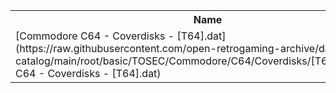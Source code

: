 <table>
<tr><th>Name</th><th>Size</th></tr>
<tr><td>
[Commodore C64 - Coverdisks - [T64].dat](https://raw.githubusercontent.com/open-retrogaming-archive/dat-catalog/main/root/basic/TOSEC/Commodore/C64/Coverdisks/[T64]/Commodore C64 - Coverdisks - [T64].dat)
</td><td>12115</td></tr>
</table>
